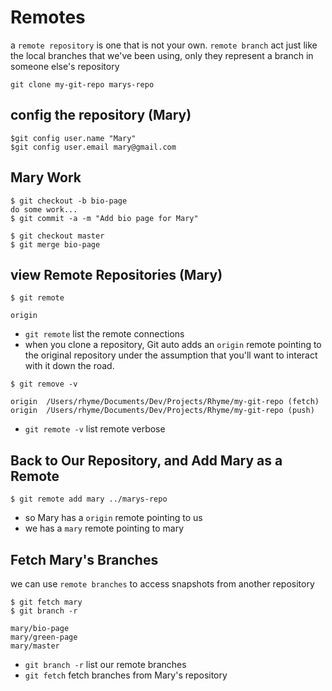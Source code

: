 # Remotes

a `remote repository` is one that is not your own.
`remote branch` act just like the local branches that we've been using, only they represent a branch in someone else's repository

```
git clone my-git-repo marys-repo
```

## config the repository (Mary)

```
$git config user.name "Mary"
$git config user.email mary@gmail.com
```

## Mary Work

```
$ git checkout -b bio-page
do some work...
$ git commit -a -m "Add bio page for Mary"

$ git checkout master
$ git merge bio-page
```

## view Remote Repositories (Mary)

```
$ git remote

origin
```

- `git remote` list the remote connections
- when you clone a repository, Git auto adds an `origin` remote pointing to the original repository
  under the assumption that you'll want to interact with it down the road.

```
$ git remove -v

origin  /Users/rhyme/Documents/Dev/Projects/Rhyme/my-git-repo (fetch)
origin  /Users/rhyme/Documents/Dev/Projects/Rhyme/my-git-repo (push)
```

- `git remote -v` list remote verbose

## Back to Our Repository, and Add Mary as a Remote

```
$ git remote add mary ../marys-repo
```

- so Mary has a `origin` remote pointing to us
- we has a `mary` remote pointing to mary

## Fetch Mary's Branches

we can use `remote branches` to access snapshots from another repository

```
$ git fetch mary
$ git branch -r

mary/bio-page
mary/green-page
mary/master
```

- `git branch -r` list our remote branches
- `git fetch` fetch branches from Mary's repository
